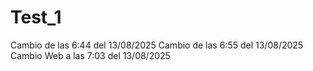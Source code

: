 # Test_1
Cambio de las 6:44 del 13/08/2025
Cambio de las 6:55 del 13/08/2025
Cambio Web a las 7:03 del 13/08/2025
